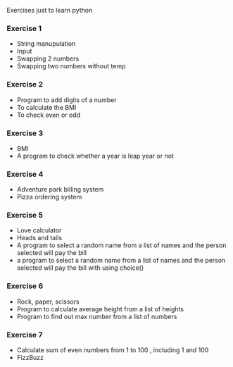 Exercises just to learn python

### Exercise 1
- String manupulation
- Input
- Swapping 2 numbers
- Swapping two numbers without temp

### Exercise 2
- Program to add digits of a number
- To calculate the BMI
- To check even or odd

### Exercise 3
- BMI
- A program to check whether a year is leap year or not

### Exercise 4
- Adventure park billing system
- Pizza ordering system

### Exercise 5
- Love calculator
- Heads and tails
- A program to select a random name from a list of names and the person selected will pay the bill
- a program to select a random name from a list of names and the person selected will pay the bill with using choice()

### Exercise 6
- Rock, paper, scissors
- Program to calculate average height from a list of heights
- Program to find out max number from a list of numbers

### Exercise 7
- Calculate sum of even numbers from 1 to 100 , including 1 and 100
- FizzBuzz